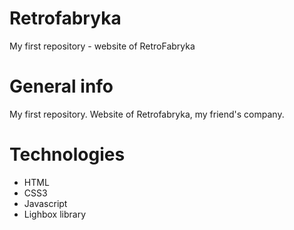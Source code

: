 # Retrofabryka
My first repository - website of RetroFabryka
# General info
My first repository. Website of Retrofabryka, my friend's company.
# Technologies
+ HTML
+ CSS3
+ Javascript
+ Lighbox library
